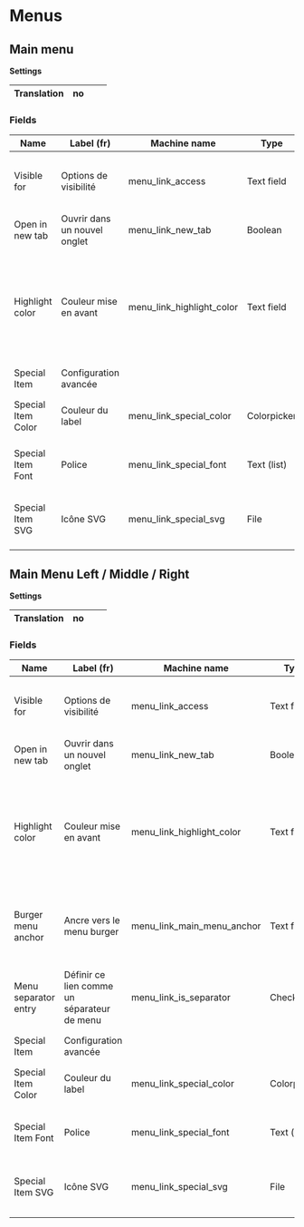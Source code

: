 # **Menus**
## **Main menu**
**Settings**

|Translation|no|||
| :- | :- | :- | :- |

### Fields

| Name               | Label (fr)                   | Machine name                 | Type        | Options        | Help Text (fr)                                                                                                                |
| ------------------ | ---------------------------- | ---------------------------- | ----------- | -------------- | ----------------------------------------------------------------------------------------------------------------------------- |
| Visible for        | Options de visibilité        | menu\_link\_access           | Text field  |                | Choisissez pour quel(s) rôle(s) ce menu est visible.                                                                          |
| Open in new tab    | Ouvrir dans un nouvel onglet | menu\_link\_new\_tab         | Boolean     |                | Ajoute l'attribut target="\_blank" au lien.                                                                                   |
| Highlight color    | Couleur mise en avant        | menu\_link\_highlight\_color | Text field  |                | Définissez une couleur de fond pour l’élément de menu (par exemple pour mettre en avant une entrée “Promotions”) (optionnel). |
| Special Item       | Configuration avancée        |                              |             | Fieldset       |                                                                                                                               |
| Special Item Color | Couleur du label             | menu\_link\_special\_color   | Colorpicker |                | Définissez la couleur du label (optionnel).                                                                                   |
| Special Item Font  | Police                       | menu\_link\_special\_font    | Text (list) | Drop-down list | Sélectionnez la police de l’élément (optionnel).                                                                              |
| Special Item SVG   | Icône SVG                    | menu\_link\_special\_svg     | File        |                | Ajoutez l’icône SVG affiché à droite de l’élément (optionnel).                                                                |

## **Main Menu Left / Middle / Right**
**Settings**

|Translation|no|||
| :- | :- | :- | :- |

### Fields

|Name                |Label (fr)                                 |Machine name              |Type       |Options                                    |Help Text (fr)                                                                                                               |
|--------------------|-------------------------------------------|--------------------------|-----------|-------------------------------------------|-----------------------------------------------------------------------------------------------------------------------------|
|Visible for         |Options de visibilité                      |menu_link_access          |Text field |                                           |Choisissez pour quel(s) rôle(s) ce menu est visible.                                                                         |
|Open in new tab     |Ouvrir dans un nouvel onglet               |menu_link_new_tab         |Boolean    |                                           |Ajoute l'attribut target="_blank" au lien.                                                                                   |
|Highlight color     |Couleur mise en avant                      |menu_link_highlight_color |Text field |                                           |Définissez une couleur de fond pour l’élément de menu (par exemple pour mettre en avant une entrée “Promotions”) (optionnel).|
|Burger menu anchor  |Ancre vers le menu burger                  |menu_link_main_menu_anchor|Text field |Dropdown with main menu elements (lev3 max)|Choisissez l’item du menu burger vers lequel l’utilisateur sera redirigé.                                                    |
|Menu separator entry|Définir ce lien comme un séparateur de menu|menu_link_is_separator    |Checkbox   |                                           |Cochez cette case pour définir les différentes sections du menu.                                                             |
|Special Item        |Configuration avancée                      |                          |           |Fieldset                                   |                                                                                                                             |
|Special Item Color  |Couleur du label                           |menu_link_special_color   |Colorpicker|                                           |Définissez la couleur du label (optionnel).                                                                                  |
|Special Item Font   |Police                                     |menu_link_special_font    |Text (list)|Drop-down list                             |Sélectionnez la police de l’élément (optionnel).                                                                             |
|Special Item SVG    |Icône SVG                                  |menu_link_special_svg     |File       |                                           |Ajoutez l’icône SVG affiché à droite de l’élément (optionnel).                                                               |
